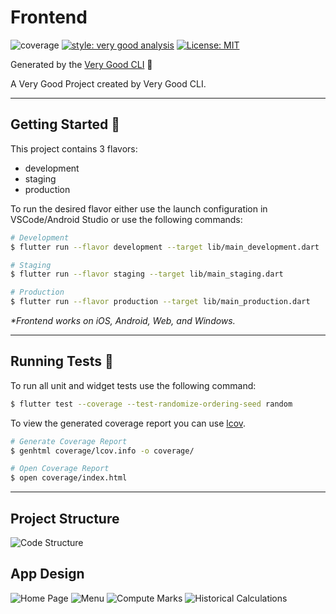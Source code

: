 # Frontend

![coverage][coverage_badge]
[![style: very good analysis][very_good_analysis_badge]][very_good_analysis_link]
[![License: MIT][license_badge]][license_link]

Generated by the [Very Good CLI][very_good_cli_link] 🤖

A Very Good Project created by Very Good CLI.

---

## Getting Started 🚀

This project contains 3 flavors:

- development
- staging
- production

To run the desired flavor either use the launch configuration in VSCode/Android Studio or use the following commands:

```sh
# Development
$ flutter run --flavor development --target lib/main_development.dart

# Staging
$ flutter run --flavor staging --target lib/main_staging.dart

# Production
$ flutter run --flavor production --target lib/main_production.dart
```

_\*Frontend works on iOS, Android, Web, and Windows._

---

## Running Tests 🧪

To run all unit and widget tests use the following command:

```sh
$ flutter test --coverage --test-randomize-ordering-seed random
```

To view the generated coverage report you can use [lcov](https://github.com/linux-test-project/lcov).

```sh
# Generate Coverage Report
$ genhtml coverage/lcov.info -o coverage/

# Open Coverage Report
$ open coverage/index.html
```

---

## Project Structure

![Code Structure](./screenshots/Screenshot%202023-01-25%20at%2009.24.01.png)

## App Design

![Home Page](./screenshots/Simulator%20Screen%20Shot%20-%20iPhone%2014%20Pro%20-%202023-01-25%20at%2009.25.06.png)
![Menu](./screenshots/Simulator%20Screen%20Shot%20-%20iPhone%2014%20Pro%20-%202023-01-25%20at%2009.25.09.png)
![Compute Marks](./screenshots/Simulator%20Screen%20Shot%20-%20iPhone%2014%20Pro%20-%202023-01-25%20at%2009.25.13.png)
![Historical Calculations](./screenshots/Simulator%20Screen%20Shot%20-%20iPhone%2014%20Pro%20-%202023-01-25%20at%2009.25.18.png)

[coverage_badge]: coverage_badge.svg
[flutter_localizations_link]: https://api.flutter.dev/flutter/flutter_localizations/flutter_localizations-library.html
[internationalization_link]: https://flutter.dev/docs/development/accessibility-and-localization/internationalization
[license_badge]: https://img.shields.io/badge/license-MIT-blue.svg
[license_link]: https://opensource.org/licenses/MIT
[very_good_analysis_badge]: https://img.shields.io/badge/style-very_good_analysis-B22C89.svg
[very_good_analysis_link]: https://pub.dev/packages/very_good_analysis
[very_good_cli_link]: https://github.com/VeryGoodOpenSource/very_good_cli
